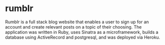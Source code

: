# rumblr
Rumblr is a full stack blog website that enables a user to sign up for an account and create relevant posts on a topic of their choosing. The application was written in Ruby, uses Sinatra as a microframework, builds a database using ActiveRecord and postgresql, and was deployed via Heroku.
